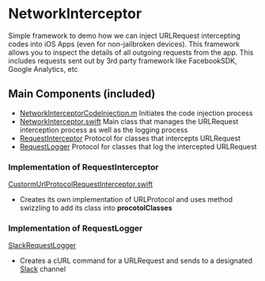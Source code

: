 # NetworkInterceptor
Simple framework to demo how we can inject URLRequest intercepting codes into iOS Apps (even for non-jailbroken devices). This framework allows you to inspect the details of all outgoing requests from the app. This includes requests sent out by 3rd party framework like FacebookSDK, Google Analytics, etc

## Main Components (included)
- [NetworkInterceptorCodeInjection.m](https://github.com/depoon/NetworkInterceptor/blob/689ab2e9053409ede08459fed73c45d95078dc7a/NetworkInterceptor/Source/NetworkInterceptorCodeInjection.m)
Initiates the code injection process
- [NetworkInterceptor.swift](https://github.com/depoon/NetworkInterceptor/blob/master/NetworkInterceptor/Source/NetworkInterceptor.swift) Main class that manages the URLRequest interception process as well as the logging process
- [RequestInterceptor](https://github.com/depoon/NetworkInterceptor/blob/689ab2e9053409ede08459fed73c45d95078dc7a/NetworkInterceptor/Source/NetworkInterceptor.swift#L15) Protocol for classes that intercepts URLRequest
- [RequestLogger](https://github.com/depoon/NetworkInterceptor/blob/689ab2e9053409ede08459fed73c45d95078dc7a/NetworkInterceptor/Source/NetworkInterceptor.swift#L20) Protocol for classes that log the intercepted URLRequest

### Implementation of RequestInterceptor
[CustormUrlProtocolRequestInterceptor.swift](https://github.com/depoon/NetworkInterceptor/blob/master/NetworkInterceptor/Source/RequestInterceptor/CustormUrlProtocolRequestInterceptor.swift)
- Creates its own implementation of URLProtocol and uses method swizzling to add its class into **procotolClasses**
### Implementation of RequestLogger
[SlackRequestLogger](https://github.com/depoon/NetworkInterceptor/blob/master/NetworkInterceptor/Source/RequestLogger/SlackRequestLogger.swift)
- Creates a cURL command for a URLRequest and sends to a designated [Slack](https://slack.com) channel
